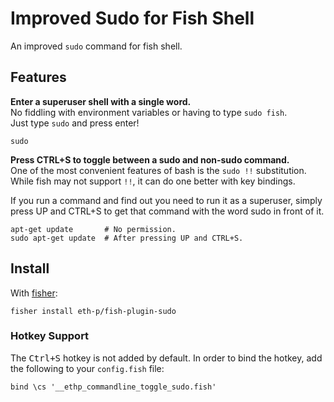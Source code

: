 # Improved Sudo for Fish Shell

An improved `sudo` command for fish shell.



## Features

**Enter a superuser shell with a single word.**  
No fiddling with environment variables or having to type `sudo fish`.  
Just type `sudo` and press enter!

```fish
sudo
```

**Press CTRL+S to toggle between a sudo and non-sudo command.**  
One of the most convenient features of bash is the `sudo !!` substitution.  
While fish may not support `!!`, it can do one better with key bindings.  

If you run a command and find out you need to run it as a superuser, simply press UP and CTRL+S to get that command with the word sudo in front of it.

```fish
apt-get update       # No permission.
sudo apt-get update  # After pressing UP and CTRL+S.
```




## Install

With [fisher](https://github.com/jorgebucaran/fisher):

```fish
fisher install eth-p/fish-plugin-sudo
```

### Hotkey Support

The <kbd>Ctrl+S</kbd> hotkey is not added by default. In order to bind the hotkey, add the following to your `config.fish` file:

```fish
bind \cs '__ethp_commandline_toggle_sudo.fish'
```

